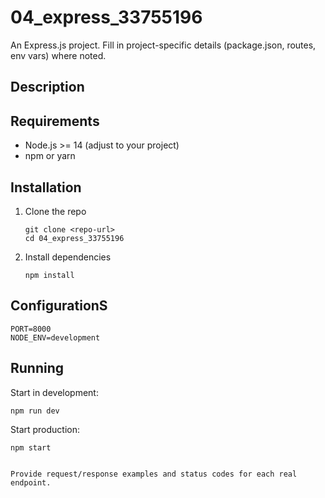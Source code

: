 # 04_express_33755196

An Express.js project. Fill in project-specific details (package.json, routes, env vars) where noted.

## Description

## Requirements
- Node.js >= 14 (adjust to your project)
- npm or yarn

## Installation
1. Clone the repo
    ```
    git clone <repo-url>
    cd 04_express_33755196
    ```
2. Install dependencies
    ```
    npm install
    ```

## ConfigurationS
```
PORT=8000
NODE_ENV=development
```

## Running
Start in development:
```
npm run dev
```
Start production:
```
npm start
```

```

Provide request/response examples and status codes for each real endpoint.

